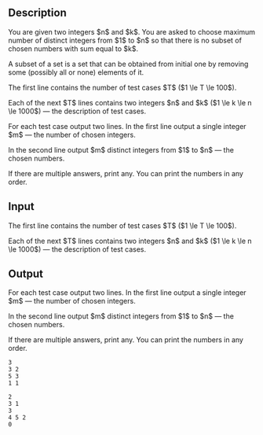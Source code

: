 ## Description

<div><p>You are given two integers $n$ and $k$. You are asked to choose maximum number of distinct integers from $1$ to $n$ so that there is no subset of chosen numbers with sum equal to $k$.</p><p>A subset of a set is a set that can be obtained from initial one by removing some (possibly all or none) elements of it.</p></div><div class="input-specification"><p>The first line contains the number of test cases $T$ ($1 \le T \le 100$).</p><p>Each of the next $T$ lines contains two integers $n$ and $k$ ($1 \le k \le n \le 1000$) — the description of test cases.</p></div><div class="output-specification"><p>For each test case output two lines. In the first line output a single integer $m$ — the number of chosen integers.</p><p>In the second line output $m$ distinct integers from $1$ to $n$ — the chosen numbers.</p><p>If there are multiple answers, print any. You can print the numbers in any order.</p></div>

## Input

<p>The first line contains the number of test cases $T$ ($1 \le T \le 100$).</p><p>Each of the next $T$ lines contains two integers $n$ and $k$ ($1 \le k \le n \le 1000$) — the description of test cases.</p>

## Output

<p>For each test case output two lines. In the first line output a single integer $m$ — the number of chosen integers.</p><p>In the second line output $m$ distinct integers from $1$ to $n$ — the chosen numbers.</p><p>If there are multiple answers, print any. You can print the numbers in any order.</p>





```input1
3
3 2
5 3
1 1
```




```output1
2
3 1 
3
4 5 2 
0
```


